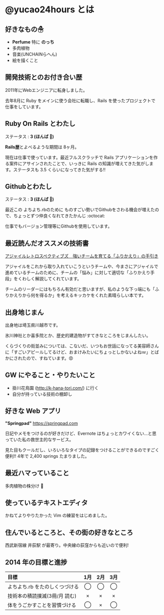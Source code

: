 # @yucao24hours とは
## 好きなもの☃
* **Perfume** 特に **のっち**
* 多肉植物
* 音楽(UNCHAINらへん)
* 絵を描くこと

## 開発技術とのお付き合い歴
2011年にWebエンジニアに転身しました。

去年8月に Ruby をメインに使う会社に転職し、Rails を使ったプロジェクトで仕事をしています。

## Ruby On Rails とわたし
ステータス : **3 (ほんば :herb:)**

**Rails歴**とよべるような期間は 8ヶ月。

現在は仕事で使っています。最近フルスクラッチで Rails アプリケーションを作る案件にアサインされたことで、いっきに Rails の知識が増えてきた気がします。ステータスも 3.5 くらいになってきた気がする!!

## Githubとわたし
ステータス : **3 (ほんば :herb:)**

最近この よちよち.rbのために ものすごい勢いでGithubをさわる機会が増えたので、ちょっとずつ仲良くなれてきたかんじ :octocat:

仕事でもバージョン管理等にGithubを使用しています。

## 最近読んだオススメの技術書
[アジャイルレトロスペクティブズ　強いチームを育てる「ふりかえり」の手引き](http://www.amazon.co.jp/dp/4274066983)

アジャイルをこれから取り入れていこうというチームや、今まさにアジャイルで進めているチームのために、チームの「悩み」に対して適切な「ふりかえり手段」をくわしく解説してくれています。

チームのリーダーにはもちろん有効だと思いますが、私のような下っ端にも「ふりかえりから何を得るか」を考えるキッカケをくれた素晴らしい本です。

## 出身地じまん
出身地は埼玉県川越市です。

氷川神社とか喜多院とか、歴史的建造物がすてきなところをじまんしたい。

くらづくりの街並みについては、こないだ、いつもお世話になってる美容師さんに「すごいアピールしてるけど、おまけみたいにちょっとしかないよねｗ」とばかにされたので、すねています。:rage:

## GW にやること・やりたいこと
* 掛川花鳥園 (http://k-hana-tori.com/) に行く
* 自分が持っている技術の棚卸し

## 好きな Web アプリ
**"Springpad"** https://springpad.com

日記やメモをつけるのが好きだけど、Evernote はちょっとカワイくない...と思っていた私の救世主的なサービス。

見た目もクールだし、いろいろなタイプの記録をつけることができるのですごく便利!! 4年で 2,400 springs たまりました。

## 最近ハマっていること
多肉植物の株分け :herb:

## 使っているテキストエディタ
かねてよりやりたかった Vim の練習をはじめました。

## 住んでいるところと、その街の好きなところ
西武新宿線 井荻駅 が最寄り。中央線の荻窪からも近いので便利!

## 2014 年の目標と進捗
|            目標           | 1月 | 2月 | 3月 |
|:-------------------------|:---:|:---:|:---:|
|よちよち.rb をたのしくつづける |  ◯  |  ◯  |  ◯  |
|技術本の積読撲滅(3冊/月 読む) |  ×  |  ×  |  ×  |
|体をうごかすことを習慣づける   |  ◯  |  ×  |  ◯  |
